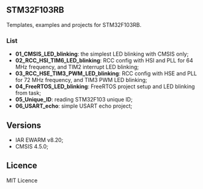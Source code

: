 ## STM32F103RB
Templates, examples and projects for STM32F103RB.

### List
  - **01_CMSIS_LED_blinking**: the simplest LED blinking with CMSIS only;
  - **02_RCC_HSI_TIM6_LED_blinking**: RCC config with HSI and PLL for 64 MHz frequency,
  and TIM2 interrupt LED blinking;
  - **03_RCC_HSE_TIM3_PWM_LED_blinking**: RCC config with HSE and PLL for 72 MHz frequency, and TIM3 PWM LED blinking;
  - **04_FreeRTOS_LED_blinking**: FreeRTOS project setup and LED blinking from task;
  - **05_Unique_ID**: reading STM32F103 unique ID;
  - **06_USART_echo**: simple USART echo project;

## Versions
  - IAR EWARM v8.20;
  - CMSIS 4.5.0;

## Licence
MIT Licence
